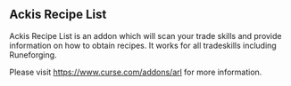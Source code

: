 ## Ackis Recipe List
Ackis Recipe List is an addon which will scan your trade skills and provide information on how to obtain recipes.  It works for all tradeskills including Runeforging.

Please visit https://www.curse.com/addons/arl for more information.
